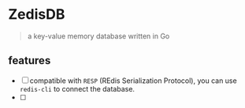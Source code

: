 # ZedisDB

> a key-value memory database written in Go

## features

- [ ] compatible with `RESP` (REdis Serialization Protocol), you can use `redis-cli` to connect the database.
- [ ] 